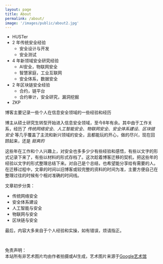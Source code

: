 ```yaml
---
layout: page
title: About
permalink: /about/
image: '/images/public/about2.jpg'
---
```


- HUSTer
- 2 年传统安全经验
  - 安全设计与开发
  - 安全测试
- 4 年新领域安全研究经验
  - AI安全，物联网安全
  - 智慧家庭，工业互联网
  - 安全体系，数据安全
- 2 年区块链安全经验
  - 合约，链平台
  - 合约审计，安全研究，漏洞挖掘
- ZKP

博客主要记录一些个人在信息安全领域的一些经验和经历

博主从硕士研究生转型开始进入信息安全领域，至今8年有余。其中由于工作关系，经历了 _传统网络安全_、_人工智能安全_、_物联网安全_、_安全体系建设_、_区块链安全_ 等几乎覆盖了主流和新兴领域的安全，且都能玩的开心，做的尽兴，现在回顾起来，还是 _挺爽的_

这些年在工作和个人兴趣上，对安全也多多少少有些经验和感悟，有些以文字的形式记录下来了，有些以材料的形式存档了。这次趁着博客迁移的契机，把这些年的经验以文字的形式整理总结下来。对自己是个总结，也希望能分享给有需要的人。在迁移过程中，文章的时间以旧博客或较完整的资料的时间为准，主要方便自己在整理过往的时候有个相对准确的时间线。

文章初步分类：  

- 传统网络安全
- 安全体系建设
- 人工智能与安全
- 物联网与安全
- 区块链与安全

最后，内容大多来自于个人经验和实操，如有错误，烦请指正。

<!-- <div class="gallery-box">
  <div class="gallery">
    <img src="/images/public/about-1.png">
    <img src="/images/public/about-2.png">
    <img src="/images/public/about-3.png">
  </div>
<br>
  <div class="gallery">
    <img src="/images/public/about-4.png">
    <img src="/images/public/about-5.png">
    <img src="/images/public/about-6.png">
  </div>
  <em> By AI </em>

</div> -->

<br>

免责声明：  
本站所有非艺术图片均由作者拍摄或AI生成，艺术图片来源于<a href="https://artsandculture.google.com" target="_blank">Google艺术馆</a>

